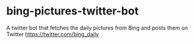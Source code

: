 # bing-pictures-twitter-bot
A twitter bot that fetches the daily pictures from Bing and posts them on Twitter
https://twitter.com/bing_daily
